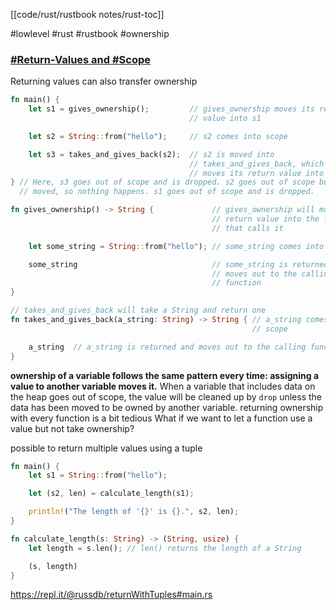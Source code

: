 [[code/rust/rustbook notes/rust-toc]]

#lowlevel #rust #rustbook #ownership

### [#Return-Values and #Scope](https://doc.rust-lang.org/book/ch04-01-what-is-ownership.html#return-values-and-scope)

Returning values can also transfer ownership

```rust
fn main() {
    let s1 = gives_ownership();         // gives_ownership moves its return
                                        // value into s1

    let s2 = String::from("hello");     // s2 comes into scope

    let s3 = takes_and_gives_back(s2);  // s2 is moved into
                                        // takes_and_gives_back, which also
                                        // moves its return value into s3
} // Here, s3 goes out of scope and is dropped. s2 goes out of scope but was
  // moved, so nothing happens. s1 goes out of scope and is dropped.

fn gives_ownership() -> String {             // gives_ownership will move its
                                             // return value into the function
                                             // that calls it

    let some_string = String::from("hello"); // some_string comes into scope

    some_string                              // some_string is returned and
                                             // moves out to the calling
                                             // function
}

// takes_and_gives_back will take a String and return one
fn takes_and_gives_back(a_string: String) -> String { // a_string comes into
                                                      // scope

    a_string  // a_string is returned and moves out to the calling function
}
```

**ownership of a variable follows the same pattern every time: assigning a value to another variable moves it.**
When a variable that includes data on the heap goes out of scope, the value will be cleaned up by `drop` unless the data has been moved to be owned by another variable.
returning ownership with every function is a bit tedious
What if we want to let a function use a value but not take ownership?

possible to return multiple values using a tuple

```rust
fn main() {
    let s1 = String::from("hello");

    let (s2, len) = calculate_length(s1);

    println!("The length of '{}' is {}.", s2, len);
}

fn calculate_length(s: String) -> (String, usize) {
    let length = s.len(); // len() returns the length of a String

    (s, length)
}
```
https://repl.it/@russdb/returnWithTuples#main.rs